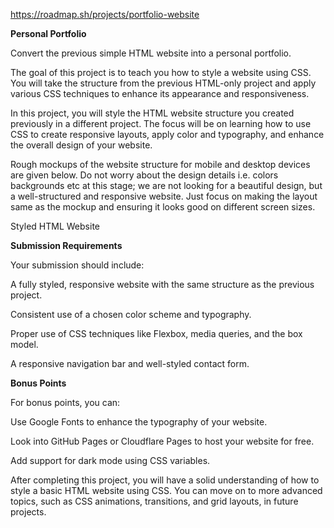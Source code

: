 https://roadmap.sh/projects/portfolio-website

**Personal Portfolio**

Convert the previous simple HTML website into a personal portfolio.

The goal of this project is to teach you how to style a website using CSS. You will take the structure from the previous HTML-only project and apply various CSS techniques to enhance its appearance and responsiveness.

In this project, you will style the HTML website structure you created previously in a different project. The focus will be on learning how to use CSS to create responsive layouts, apply color and typography, and enhance the overall design of your website.

Rough mockups of the website structure for mobile and desktop devices are given below. Do not worry about the design details i.e. colors backgrounds etc at this stage; we are not looking for a beautiful design, but a well-structured and responsive website. Just focus on making the layout same as the mockup and ensuring it looks good on different screen sizes.

Styled HTML Website

**Submission Requirements**

Your submission should include:

A fully styled, responsive website with the same structure as the previous project.

Consistent use of a chosen color scheme and typography.

Proper use of CSS techniques like Flexbox, media queries, and the box model.

A responsive navigation bar and well-styled contact form.

**Bonus Points**

For bonus points, you can:

Use Google Fonts to enhance the typography of your website.

Look into GitHub Pages or Cloudflare Pages to host your website for free.

Add support for dark mode using CSS variables.

After completing this project, you will have a solid understanding of how to style a basic HTML website using CSS. You can move on to more advanced topics, such as CSS animations, transitions, and grid layouts, in future projects.

